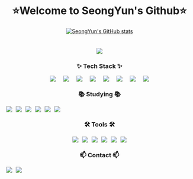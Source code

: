 <div align="center">
  <h1>⭐Welcome to SeongYun's Github⭐</h1>
</div>

<div align="center" style="display: flex; flex-direction: column; gap: 10px;">
  <a href="https://github.com/anuraghazra/github-readme-stats">  
    <img src="https://github-readme-stats.vercel.app/api?username=seongyun4359" alt="SeongYun's GitHub stats"/>  
  </a>  
  <br>
  <a href="https://hits.seeyoufarm.com"><img src="https://hits.seeyoufarm.com/api/count/incr/badge.svg?url=https%3A%2F%2Fgithub.com%2Fseongyun4359&count_bg=%23000000&title_bg=%23555555&icon=github.svg&icon_color=%23E7E7E7&title=SeongYun%27s+github&edge_flat=false"/></a>
</div>

<!-- Tech Stack Section -->
<h3 align="center">✨ Tech Stack ✨</h3>
<div align="center" style="display: flex; flex-wrap: wrap; gap: 20px; justify-content: center;">
  <img src="https://img.shields.io/badge/html5-E34F26.svg?style=for-the-badge&logo=html5&logoColor=white"/>
  <img src="https://img.shields.io/badge/css3-1572B6.svg?style=for-the-badge&logo=css3&logoColor=white"/>
  <img src="https://img.shields.io/badge/javascript-F7DF1E.svg?style=for-the-badge&logo=javascript&logoColor=20232a"/>
  <img src="https://img.shields.io/badge/react-20232a.svg?style=for-the-badge&logo=react&logoColor=61DAFB"/>
  <img src="https://img.shields.io/badge/python-3670A0?style=for-the-badge&logo=python&logoColor=ffdd54"/>
  <img src="https://img.shields.io/badge/pandas-150458.svg?style=for-the-badge&logo=pandas&logoColor=white"/>
  <img src="https://img.shields.io/badge/numpy-4d77cf.svg?style=for-the-badge&logo=numpy&logoColor=white"/>
  <img src="https://img.shields.io/badge/Matplotlib-11557c.svg?style=for-the-badge&logo=Matplotlib&logoColor=white"/>
</div>

<!-- Studying Section -->
<h3 align="center">📚 Studying 📚</h3>
<div align="center" style="display: flex; gap: 10px;">
  <img src="https://img.shields.io/badge/typescript-007ACC.svg?style=for-the-badge&logo=typescript&logoColor=white"/>
  <img src="https://img.shields.io/badge/React%20Query-FF4154?style=for-the-badge&logo=react%20query&logoColor=white"/>
  <img src="https://img.shields.io/badge/Next.js-000000?style=for-the-badge&logo=Next.js&logoColor=white"/>
  <img src="https://img.shields.io/badge/jquery-0769AD?style=for-the-badge&logo=jquery&logoColor=white">
  <img src="https://img.shields.io/badge/vue.js-4FC08D?style=for-the-badge&logo=vue.js&logoColor=white"> 
  <img src="https://img.shields.io/badge/node.js-339933?style=for-the-badge&logo=Node.js&logoColor=white">
</div>

<!-- Tools Section -->
<h3 align="center">🛠 Tools 🛠</h3>
<div align="center" style="display: flex; flex-wrap: wrap; gap: 10px; justify-content: center;">
  <img src="https://img.shields.io/badge/git-F05033.svg?style=for-the-badge&logo=git&logoColor=white"/>
  <img src="https://img.shields.io/badge/github-181717.svg?style=for-the-badge&logo=github&logoColor=white"/>
  <img src="https://img.shields.io/badge/Notion-F3F3F3.svg?style=for-the-badge&logo=notion&logoColor=black"/>
  <img src="https://img.shields.io/badge/figma-F24E1E.svg?style=for-the-badge&logo=figma&logoColor=white"/>
  <img src="https://img.shields.io/badge/VSCode-2C2C32.svg?style=for-the-badge&logo=visual-studio-code&logoColor=22ABF3"/>
  <img src="https://img.shields.io/badge/jupyter-2C2C32.svg?style=for-the-badge&logo=jupyter&logoColor=F37726"/>
</div>

<!-- Contact Section -->
<h3 align="center">📫 Contact 📫</h3>
<div align="center" style="display: flex; gap: 10px;">
  <a href="https://velog.io/@lucha__01/">
    <img src="https://img.shields.io/badge/Velog-1EBC8F?style=for-the-badge&logo=velog&logoColor=white"/>
  </a>
  <a href="mailto:1112csy@naver.com">
    <img src="https://img.shields.io/badge/1112csy@naver.com-D14836?style=for-the-badge&logo=gmail&logoColor=white"/>
  </a>
</div>

